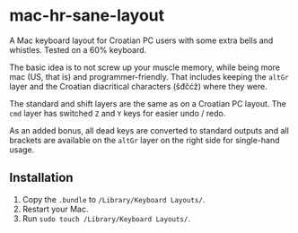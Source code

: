 # mac-hr-sane-layout
A Mac keyboard layout for Croatian PC users with some extra bells and whistles. Tested on a 60% keyboard.

The basic idea is to not screw up your muscle memory, while being more mac (US, that is) and programmer-friendly.
That includes keeping the `altGr` layer and the Croatian diacritical characters (šđčćž) where they were.

The standard and shift layers are the same as on a Croatian PC layout. The `cmd` layer has switched `Z` and `Y` keys for easier undo / redo.

As an added bonus, all dead keys are converted to standard outputs and all brackets are available on the `altGr` layer on the right side for single-hand usage.

## Installation

1. Copy the `.bundle` to `/Library/Keyboard Layouts/`.
2. Restart your Mac.
3. Run `sudo touch /Library/Keyboard Layouts/`.
